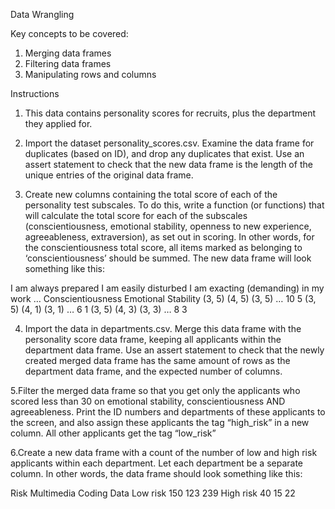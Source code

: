 Data Wrangling

Key concepts to be covered:
1. Merging data frames
2. Filtering data frames
3. Manipulating rows and columns

Instructions 


1. This data contains personality scores for recruits, plus the department they applied for.

2. Import the dataset personality_scores.csv. Examine the data frame for duplicates (based on ID), and drop any
 duplicates that exist. Use an assert statement to check that the new data frame is the length of the unique 
 entries of the original data frame.
 

3. Create new columns containing the total score of each of the personality test subscales. To do this, write a function (or functions) that will calculate the total score for each of the subscales (conscientiousness, emotional stability, openness to new experience, agreeableness, extraversion), as set out in scoring. In other words, for the conscientiousness total score, all items marked as belonging to ‘conscientiousness’ should be summed.
The new data frame will look something like this:

I am always prepared	I am easily disturbed	I am exacting (demanding) in my work	…	Conscientiousness	Emotional Stability
(3, 5)	(4, 5)	(3, 5)	…	10	5
(3, 5)	(4, 1)	(3, 1)	…	6	1
(3, 5)	(4, 3)	(3, 3)	…	8	3

4. Import the data in departments.csv. Merge this data frame with the personality score data frame, keeping all
 applicants within the department data frame. Use an assert statement to check that the newly created merged
 data frame has the same amount of rows as the department data frame, and the expected number of columns.

5.Filter the merged data frame so that you get only the applicants who scored less than 30 on emotional stability, conscientiousness AND agreeableness. Print the ID numbers and departments of these applicants to the screen, and also assign these applicants the tag “high_risk” in a new column. All other applicants get the tag “low_risk”

6.Create a new data frame with a count of the number of low and high risk applicants within each department. Let each department be a separate column. In other words, the data frame should look something like this:

Risk	Multimedia	Coding	Data
Low risk	150	123	239
High risk	40	15	22
